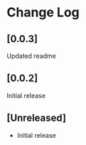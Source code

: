 # Change Log


## [0.0.3]
Updated readme
## [0.0.2]
Initial release
## [Unreleased]

- Initial release